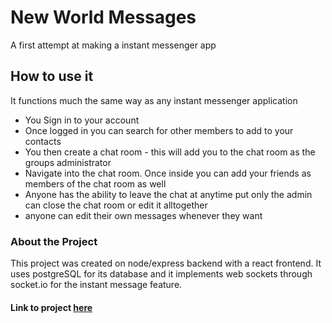 # New World Messages
A first attempt at making a instant messenger app
## How to use it
It functions much the same way as any instant messenger application
* You Sign in to your account
* Once logged in you can search for other members to add to your contacts
* You then create a chat room - this will add you to the chat room as the groups administrator
* Navigate into the chat room. Once inside you can add your friends as members of the chat room as well
* Anyone has the ability to leave the chat at anytime put only the admin can close the chat room or edit it alltogether
* anyone can edit their own messages whenever they want

### About the Project
This project was created on node/express backend with a react frontend. It uses postgreSQL for its database and it implements web sockets through socket.io for the instant message feature.

#### Link to project [here](https://nwmessages.herokuapp.com)
